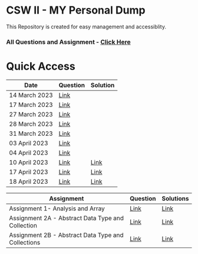 # CSW II - MY Personal Dump
This Repository is created for easy management and accessiblity.

### All Questions and Assignment - [Click Here](https://docs.google.com/document/d/1uKVStO99xYzFXuk5M1SF8tKDzGmFkglBB4OWE3OkE3k/edit#)

# Quick Access

| Date | Question | Solution |
|------|------| ------|
|14 March 2023|[Link](https://github.com/i-dipanshu/CSW-II-Labs#14-march-2023)| 
|17 March 2023|[Link](https://github.com/i-dipanshu/CSW-II-Labs#17-march-2023)|
|27 March 2023|[Link](https://github.com/i-dipanshu/CSW-II-Labs#27-march-2023)|
|28 March 2023|[Link](https://github.com/i-dipanshu/CSW-II-Labs#28-march-2023)|
|31 March 2023|[Link](https://github.com/i-dipanshu/CSW-II-Labs#31-march-2023)|
|03 April 2023|[Link](https://github.com/i-dipanshu/CSW-II-Labs#03-april-2023)|
|04 April 2023|[Link](https://github.com/i-dipanshu/CSW-II-Labs#04-april-2023)|
|10 April 2023|[Link](https://docs.google.com/document/d/1uKVStO99xYzFXuk5M1SF8tKDzGmFkglBB4OWE3OkE3k/edit#heading=h.w989whm2mqmz)|[Link](Classworks/April/April_10)|
|17 April 2023|[Link](https://docs.google.com/document/d/1uKVStO99xYzFXuk5M1SF8tKDzGmFkglBB4OWE3OkE3k/edit#heading=h.rex6a9q0m2df)|[Link](Classworks/April/April_17)|
|18 April 2023|[Link](https://docs.google.com/document/d/1uKVStO99xYzFXuk5M1SF8tKDzGmFkglBB4OWE3OkE3k/edit#heading=h.mz6sfn9tavf0)|[Link](Classworks/April/April_18)|

| Assignment | Question | Solutions |
|------|------| -----|
|Assignment 1- Analysis and Array|[Link](https://docs.google.com/document/d/1uKVStO99xYzFXuk5M1SF8tKDzGmFkglBB4OWE3OkE3k/edit#heading=h.b8pet7tjzy4t)|[Link](Assignment_1)
|Assignment 2A - Abstract Data Type and Collection|[Link](https://docs.google.com/document/d/1uKVStO99xYzFXuk5M1SF8tKDzGmFkglBB4OWE3OkE3k/edit#heading=h.d7st84491jnn)|[Link](Assignment_2A)
|Assignment 2B - Abstract Data Type and Collections|[Link](https://docs.google.com/document/d/1uKVStO99xYzFXuk5M1SF8tKDzGmFkglBB4OWE3OkE3k/edit#heading=h.nkhk91nmaxg8)|[Link](Assignment_2B)
